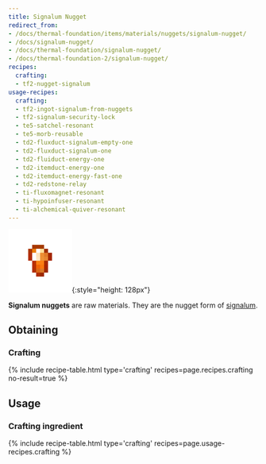 ```yaml
---
title: Signalum Nugget
redirect_from:
- /docs/thermal-foundation/items/materials/nuggets/signalum-nugget/
- /docs/signalum-nugget/
- /docs/thermal-foundation/signalum-nugget/
- /docs/thermal-foundation-2/signalum-nugget/
recipes:
  crafting:
  - tf2-nugget-signalum
usage-recipes:
  crafting:
  - tf2-ingot-signalum-from-nuggets
  - tf2-signalum-security-lock
  - te5-satchel-resonant
  - te5-morb-reusable
  - td2-fluxduct-signalum-empty-one
  - td2-fluxduct-signalum-one
  - td2-fluiduct-energy-one
  - td2-itemduct-energy-one
  - td2-itemduct-energy-fast-one
  - td2-redstone-relay
  - ti-fluxomagnet-resonant
  - ti-hypoinfuser-resonant
  - ti-alchemical-quiver-resonant
---
```


![Signalum nugget](/assets/images/thermal-foundation-2/nugget-signalum.png){:style="height: 128px"}


**Signalum nuggets** are raw materials. They are the nugget form of
[signalum](/docs/1.12/thermal-foundation-2/signalum-ingot/).


Obtaining
---------

### Crafting
{% include recipe-table.html type='crafting' recipes=page.recipes.crafting no-result=true %}


Usage
-----

### Crafting ingredient
{% include recipe-table.html type='crafting' recipes=page.usage-recipes.crafting %}
